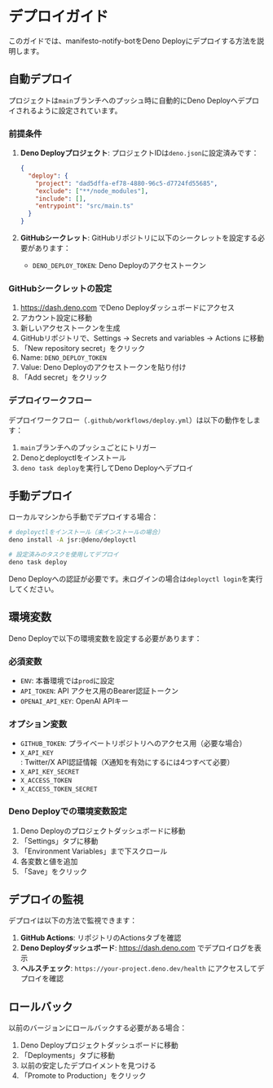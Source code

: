 # デプロイガイド

このガイドでは、manifesto-notify-botをDeno Deployにデプロイする方法を説明します。

## 自動デプロイ

プロジェクトは`main`ブランチへのプッシュ時に自動的にDeno Deployへデプロイされるように設定されています。

### 前提条件

1. **Deno Deployプロジェクト**: プロジェクトIDは`deno.json`に設定済みです：
   ```json
   {
     "deploy": {
       "project": "dad5dffa-ef78-4880-96c5-d7724fd55685",
       "exclude": ["**/node_modules"],
       "include": [],
       "entrypoint": "src/main.ts"
     }
   }
   ```

2. **GitHubシークレット**: GitHubリポジトリに以下のシークレットを設定する必要があります：
   - `DENO_DEPLOY_TOKEN`: Deno Deployのアクセストークン

### GitHubシークレットの設定

1. https://dash.deno.com でDeno Deployダッシュボードにアクセス
2. アカウント設定に移動
3. 新しいアクセストークンを生成
4. GitHubリポジトリで、Settings → Secrets and variables → Actions に移動
5. 「New repository secret」をクリック
6. Name: `DENO_DEPLOY_TOKEN`
7. Value: Deno Deployのアクセストークンを貼り付け
8. 「Add secret」をクリック

### デプロイワークフロー

デプロイワークフロー（`.github/workflows/deploy.yml`）は以下の動作をします：
1. `main`ブランチへのプッシュごとにトリガー
2. Denoとdeployctlをインストール
3. `deno task deploy`を実行してDeno Deployへデプロイ

## 手動デプロイ

ローカルマシンから手動でデプロイする場合：

```bash
# deployctlをインストール（未インストールの場合）
deno install -A jsr:@deno/deployctl

# 設定済みのタスクを使用してデプロイ
deno task deploy
```

Deno Deployへの認証が必要です。未ログインの場合は`deployctl login`を実行してください。

## 環境変数

Deno Deployで以下の環境変数を設定する必要があります：

### 必須変数
- `ENV`: 本番環境では`prod`に設定
- `API_TOKEN`: API アクセス用のBearer認証トークン
- `OPENAI_API_KEY`: OpenAI APIキー

### オプション変数
- `GITHUB_TOKEN`: プライベートリポジトリへのアクセス用（必要な場合）
- `X_API_KEY`: Twitter/X API認証情報（X通知を有効にするには4つすべて必要）
- `X_API_KEY_SECRET`
- `X_ACCESS_TOKEN`
- `X_ACCESS_TOKEN_SECRET`

### Deno Deployでの環境変数設定

1. Deno Deployのプロジェクトダッシュボードに移動
2. 「Settings」タブに移動
3. 「Environment Variables」まで下スクロール
4. 各変数と値を追加
5. 「Save」をクリック

## デプロイの監視

デプロイは以下の方法で監視できます：

1. **GitHub Actions**: リポジトリのActionsタブを確認
2. **Deno Deployダッシュボード**: https://dash.deno.com でデプロイログを表示
3. **ヘルスチェック**: `https://your-project.deno.dev/health` にアクセスしてデプロイを確認

## ロールバック

以前のバージョンにロールバックする必要がある場合：

1. Deno Deployプロジェクトダッシュボードに移動
2. 「Deployments」タブに移動
3. 以前の安定したデプロイメントを見つける
4. 「Promote to Production」をクリック